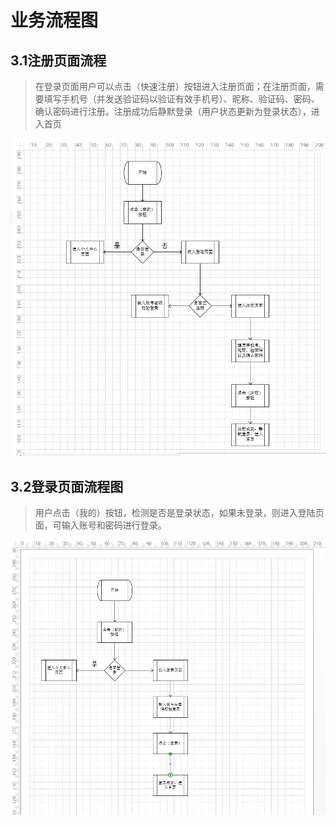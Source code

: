 # 业务流程图

## 3.1注册页面流程

> 在登录页面用户可以点击（快速注册）按钮进入注册页面；在注册页面，需要填写手机号（并发送验证码以验证有效手机号）、昵称、验证码、密码、确认密码进行注册。注册成功后静默登录（用户状态更新为登录状态），进入首页

<img src="img\image-20210102160652132.png" alt="image-20210102160652132" style="zoom:80%;" />



## 3.2登录页面流程图

> 用户点击（我的）按钮，检测是否是登录状态，如果未登录，则进入登陆页面，可输入账号和密码进行登录。

![image-20210102162619440](img\image-20210102162619440.png)